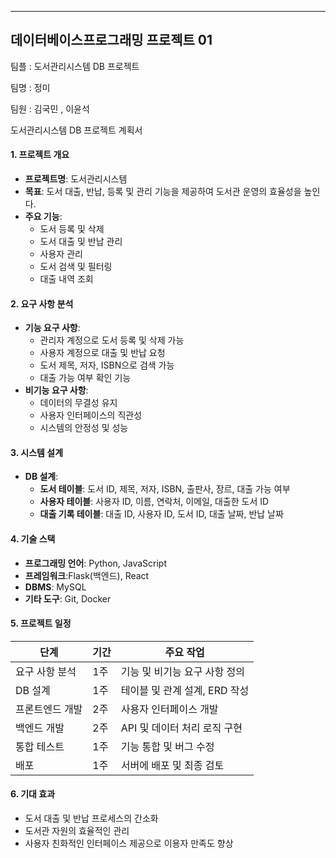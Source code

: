 <!DOCTYPE html>
<html>
<body>
<hr>
<h2 id="%EB%8D%B0%EC%9D%B4%ED%84%B0%EB%B2%A0%EC%9D%B4%EC%8A%A4%ED%94%84%EB%A1%9C%EA%B7%B8%EB%9E%98%EB%B0%8D-%ED%94%84%EB%A1%9C%EC%A0%9D%ED%8A%B8-01">데이터베이스프로그래밍 프로젝트 01</h2>
<p>팀플 : 도서관리시스템 DB 프로젝트</p>
<p>팀명 : 정미</p>
<p>팀원 : 김국민 , 이윤석</p>
<p>도서관리시스템 DB 프로젝트 계획서</p>
<h4 id="1-%ED%94%84%EB%A1%9C%EC%A0%9D%ED%8A%B8-%EA%B0%9C%EC%9A%94">1. 프로젝트 개요</h4>
<ul>
<li><strong>프로젝트명</strong>: 도서관리시스템</li>
<li><strong>목표</strong>: 도서 대출, 반납, 등록 및 관리 기능을 제공하여 도서관 운영의 효율성을 높인다.</li>
<li><strong>주요 기능</strong>:
<ul>
<li>도서 등록 및 삭제</li>
<li>도서 대출 및 반납 관리</li>
<li>사용자 관리</li>
<li>도서 검색 및 필터링</li>
<li>대출 내역 조회</li>
</ul>
</li>
</ul>
<h4 id="2-%EC%9A%94%EA%B5%AC-%EC%82%AC%ED%95%AD-%EB%B6%84%EC%84%9D">2. 요구 사항 분석</h4>
<ul>
<li><strong>기능 요구 사항</strong>:
<ul>
<li>관리자 계정으로 도서 등록 및 삭제 가능</li>
<li>사용자 계정으로 대출 및 반납 요청</li>
<li>도서 제목, 저자, ISBN으로 검색 가능</li>
<li>대출 가능 여부 확인 기능</li>
</ul>
</li>
<li><strong>비기능 요구 사항</strong>:
<ul>
<li>데이터의 무결성 유지</li>
<li>사용자 인터페이스의 직관성</li>
<li>시스템의 안정성 및 성능</li>
</ul>
</li>
</ul>
<h4 id="3-%EC%8B%9C%EC%8A%A4%ED%85%9C-%EC%84%A4%EA%B3%84">3. 시스템 설계</h4>
<ul>
<li><strong>DB 설계</strong>:
<ul>
<li><strong>도서 테이블</strong>: 도서 ID, 제목, 저자, ISBN, 출판사, 장르, 대출 가능 여부</li>
<li><strong>사용자 테이블</strong>: 사용자 ID, 이름, 연락처, 이메일, 대출한 도서 ID</li>
<li><strong>대출 기록 테이블</strong>: 대출 ID, 사용자 ID, 도서 ID, 대출 날짜, 반납 날짜</li>
</ul>
</li>
</ul>
<h4 id="4-%EA%B8%B0%EC%88%A0-%EC%8A%A4%ED%83%9D">4. 기술 스택</h4>
<ul>
<li><strong>프로그래밍 언어</strong>: Python, JavaScript</li>
<li><strong>프레임워크</strong>:Flask(백엔드), React</li>
<li><strong>DBMS</strong>: MySQL</li>
<li><strong>기타 도구</strong>: Git, Docker</li>
</ul>
<h4 id="5-%ED%94%84%EB%A1%9C%EC%A0%9D%ED%8A%B8-%EC%9D%BC%EC%A0%95">5. 프로젝트 일정</h4>
<table>
<thead>
<tr>
<th>단계</th>
<th>기간</th>
<th>주요 작업</th>
</tr>
</thead>
<tbody>
<tr>
<td>요구 사항 분석</td>
<td>1주</td>
<td>기능 및 비기능 요구 사항 정의</td>
</tr>
<tr>
<td>DB 설계</td>
<td>1주</td>
<td>테이블 및 관계 설계, ERD 작성</td>
</tr>
<tr>
<td>프론트엔드 개발</td>
<td>2주</td>
<td>사용자 인터페이스 개발</td>
</tr>
<tr>
<td>백엔드 개발</td>
<td>2주</td>
<td>API 및 데이터 처리 로직 구현</td>
</tr>
<tr>
<td>통합 테스트</td>
<td>1주</td>
<td>기능 통합 및 버그 수정</td>
</tr>
<tr>
<td>배포</td>
<td>1주</td>
<td>서버에 배포 및 최종 검토</td>
</tr>
</tbody>
</table>
<h4 id="6-%EA%B8%B0%EB%8C%80-%ED%9A%A8%EA%B3%BC">6. 기대 효과</h4>
<ul>
<li>도서 대출 및 반납 프로세스의 간소화</li>
<li>도서관 자원의 효율적인 관리</li>
<li>사용자 친화적인 인터페이스 제공으로 이용자 만족도 향상</li>
</ul>

</body>
</html>

